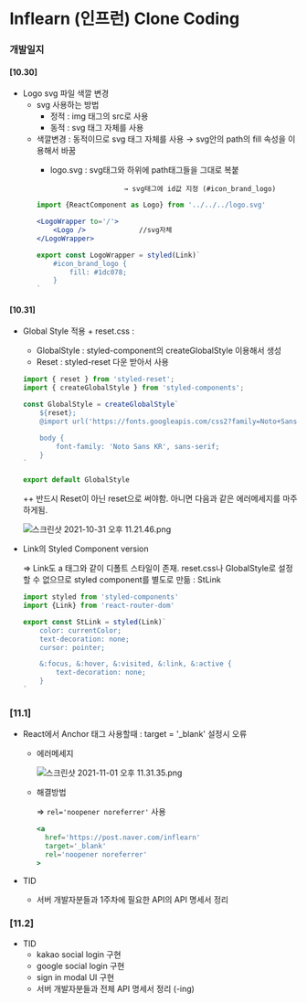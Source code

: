 # Inflearn (인프런) Clone Coding

### 개발일지
#### [10.30]

- Logo svg 파일 색깔 변경
    - svg 사용하는 방법
        - 정적 : img 태그의 src로 사용
        - 동적 : svg 태그 자체를 사용
    - 색깔변경 : 동적이므로 svg 태그 자체를 사용 → svg안의 path의 fill 속성을 이용해서 바꿈
        - logo.svg : svg태그와 하위에 path태그들을 그대로 복붙
            
                                → svg태그에 id값 지정 (#icon_brand_logo)
            
        
        ```jsx
        import {ReactComponent as Logo} from '../../../logo.svg'
        
        <LogoWrapper to='/'>
            <Logo />             //svg자체
        </LogoWrapper>
        
        export const LogoWrapper = styled(Link)`
            #icon_brand_logo {
                fill: #1dc078;
            }
        `
        ```

#### [10.31]
- Global Style 적용 + reset.css :
    - GlobalStyle : styled-component의 createGlobalStyle 이용해서 생성
    - Reset : styled-reset 다운 받아서 사용
    
    ```jsx
    import { reset } from 'styled-reset';
    import { createGlobalStyle } from 'styled-components';
    
    const GlobalStyle = createGlobalStyle`
        ${reset};
        @import url('https://fonts.googleapis.com/css2?family=Noto+Sans+KR:wght@300;400;500;700;900&display=swap');
    
        body {
            font-family: 'Noto Sans KR', sans-serif;
        }
    `
    
    export default GlobalStyle
    ```
    
    ++ 반드시 Reset이 아닌 reset으로 써야함. 아니면 다음과 같은 에러메세지를 마주하게됨.
    
    ![스크린샷 2021-10-31 오후 11.21.46.png](https://s3-us-west-2.amazonaws.com/secure.notion-static.com/d90a2271-837c-4db7-aa2b-2cf624ea21c1/스크린샷_2021-10-31_오후_11.21.46.png)
    

- Link의 Styled Component version
    
    ⇒ Link도 a 태그와 같이 디폴트 스타일이 존재. reset.css나 GlobalStyle로 설정할 수 없으므로 styled component를 별도로 만듦 : StLink
    
    ```jsx
    import styled from 'styled-components'
    import {Link} from 'react-router-dom'
    
    export const StLink = styled(Link)`
        color: currentColor;
        text-decoration: none;
        cursor: pointer;
    
        &:focus, &:hover, &:visited, &:link, &:active {
            text-decoration: none;
        }
    `
    ```


### [11.1]

- React에서 Anchor 태그 사용할때 : target = '_blank' 설정시 오류
    - 에러메세지
        
        ![스크린샷 2021-11-01 오후 11.31.35.png](https://s3-us-west-2.amazonaws.com/secure.notion-static.com/03963d8e-7b77-4a0c-bc82-35f031c683b0/스크린샷_2021-11-01_오후_11.31.35.png)
        
    - 해결방법
        
        ⇒ `rel='noopener noreferrer'` 사용
        
        ```jsx
        <a
          href='https://post.naver.com/inflearn'
          target='_blank'
          rel='noopener noreferrer'
        >
        ```
        

- TID
    - 서버 개발자분들과 1주차에 필요한 API의 API 명세서 정리



### [11.2]

- TID
    - kakao social login 구현
    - google social login 구현
    - sign in modal UI 구현
    - 서버 개발자분들과 전체 API 명세서 정리 (-ing)

